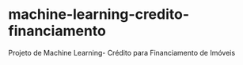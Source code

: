 # machine-learning-credito-financiamento
Projeto de Machine Learning- Crédito para Financiamento de Imóveis
